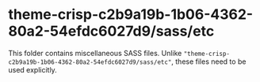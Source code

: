 # theme-crisp-c2b9a19b-1b06-4362-80a2-54efdc6027d9/sass/etc

This folder contains miscellaneous SASS files. Unlike `"theme-crisp-c2b9a19b-1b06-4362-80a2-54efdc6027d9/sass/etc"`, these files
need to be used explicitly.
